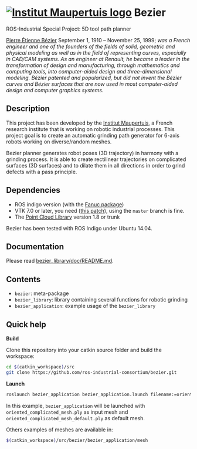  [![Institut Maupertuis logo](https://avatars1.githubusercontent.com/u/12760694?v=3&s=80)](http://www.institutmaupertuis.fr) Bezier
=============================

ROS-Industrial Special Project: 5D tool path planner

[Pierre Étienne Bézier](https://en.wikipedia.org/wiki/Pierre_B%C3%A9zier) September 1, 1910 – November 25, 1999; *was a French engineer and one of the founders of the fields of solid, geometric and physical modeling as well as in the field of representing curves, especially in CAD/CAM systems. As an engineer at Renault, he became a leader in the transformation of design and manufacturing, through mathematics and computing tools, into computer-aided design and three-dimensional modeling. Bézier patented and popularized, but did not invent the Bézier curves and Bézier surfaces that are now used in most computer-aided design and computer graphics systems.*

Description
-----------

This project has been developed by the [Institut Maupertuis](http://www.institutmaupertuis.fr), a French research institute that is working on robotic industrial processes.
This project goal is to create an automatic grinding path generator for 6-axis robots working on diverse/random meshes.

Bezier planner generates robot poses (3D trajectory) in harmony with a grinding process.
It is able to create rectilinear trajectories on complicated surfaces (3D surfaces) and to dilate them in all directions in order to grind defects with a pass principle.

Dependencies
------------

- ROS indigo version (with the [Fanuc package](https://github.com/ros-industrial/fanuc))
- VTK 7.0 or later, you need ([this patch](https://gitlab.kitware.com/vtk/vtk/merge_requests/213)), using the `master` branch is fine.
- The [Point Cloud Library](https://github.com/PointCloudLibrary/pcl) version 1.8 or trunk

Bezier has been tested with ROS Indigo under Ubuntu 14.04.

Documentation
-------------

Please read [bezier_library/doc/README.md](bezier_library/doc/README.md).

Contents
--------

- `bezier`: meta-package
- `bezier_library`: library containing several functions for robotic grinding
- `bezier_application`: example usage of the `bezier_library`

Quick help
----------

**Build**

Clone this repository into your catkin source folder and build the workspace:
```bash
cd $(catkin_workspace)/src
git clone https://github.com/ros-industrial-consortium/bezier.git
```

**Launch**
```bash
roslaunch bezier_application bezier_application.launch filename:=oriented_complicated_mesh.ply
```

In this example, `bezier_application` will be launched with `oriented_complicated_mesh.ply` as input mesh and `oriented_complicated_mesh_default.ply` as default mesh.

Others examples of meshes are available in:
```bash
$(catkin_workspace)/src/bezier/bezier_application/mesh
```
